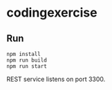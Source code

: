 # codingexercise

## Run
```
npm install
npm run build
npm run start
```

REST service listens on port 3300.
